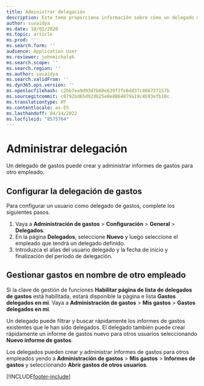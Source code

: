 ```yaml
---
title: Administrar delegación
description: Este tema proporciona información sobre cómo un delegado de gastos puede crear y administrar informes de gastos para otro empleado.
author: suvaidya
ms.date: 10/01/2020
ms.topic: article
ms.prod: ''
ms.search.form: ''
audience: Application User
ms.reviewer: johnmichalak
ms.search.scope: ''
ms.search.region: ''
ms.author: suvaidya
ms.search.validFrom: ''
ms.dyn365.ops.version: ''
ms.openlocfilehash: c2bb7ea9d93d7b60e639f2fe6dd37c466737157b
ms.sourcegitcommit: c0792bd65d92db25e0e8864879a19c4b93efb10c
ms.translationtype: HT
ms.contentlocale: es-ES
ms.lasthandoff: 04/14/2022
ms.locfileid: "8575764"
---
```

# <a name="manage-delegation"></a>Administrar delegación
Un delegado de gastos puede crear y administrar informes de gastos para otro empleado.

## <a name="configuring-expense-delegation"></a>Configurar la delegación de gastos

Para configurar un usuario como delegado de gastos, complete los siguientes pasos. 
1. Vaya a **Administración de gastos** > **Configuración** > **General** > **Delegados**. 
2. En la página **Delegados**, seleccione **Nuevo** y luego seleccione el empleado que tendrá un delegado definido. 
3. Introduzca el alias del usuario delegado y la fecha de inicio y finalización del período de delegación.

## <a name="manage-expenses-on-behalf-of-another-employee"></a>Gestionar gastos en nombre de otro empleado

Si la clave de gestión de funciones **Habilitar página de lista de delegados de gastos** está habilitada, estará disponible la página e lista **Gastos delegados en mi**. Vaya a **Administración de gastos** > **Mis gastos** > **Gastos delegados en mi**.

Un delegado puede filtrar y buscar rápidamente los informes de gastos existentes que le han sido delegados. El delegado también puede crear rápidamente un informe de gastos nuevo para otros usuarios seleccionando **Nuevo informe de gastos**.

Los delegados pueden crear y administrar informes de gastos para otros empleados yendo a **Administración de gastos** > **Mis gastos** > **Informes de gastos** y seleccionando **Abrir gastos de otros usuarios**.


[!INCLUDE[footer-include](../includes/footer-banner.md)]